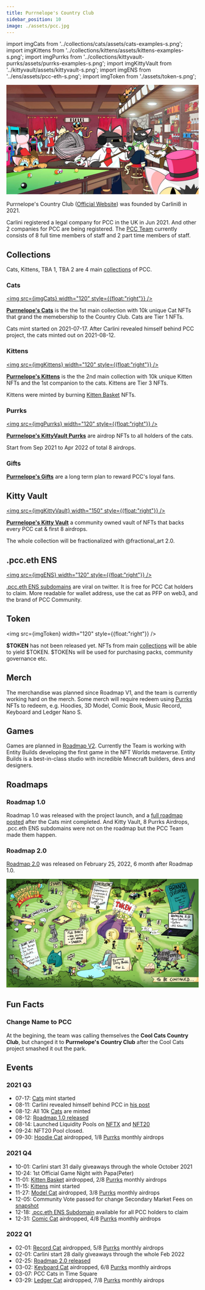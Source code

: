 ```yaml
---
title: Purrnelope's Country Club
sidebar_position: 10
image: ./assets/pcc.jpg
---
```


import imgCats from '../collections/cats/assets/cats-examples-s.png';
import imgKittens from '../collections/kittens/assets/kittens-examples-s.png';
import imgPurrks from '../collections/kittyvault-purrks/assets/purrks-examples-s.png';
import imgKittyVault from '../kittyvault/assets/kittyvault-s.png';
import imgENS from '../ens/assets/pcc-eth-s.png';
import imgToken from './assets/token-s.png';

![](./assets/pcc.jpg)

Purrnelope's Country Club ([Official Website](https://purrnelopescountryclub.com/)) was founded by Carlini8 in 2021.

Carlini registered a legal company for PCC in the UK in Jun 2021. And other 2 companies for PCC are being registered. The [PCC Team](./team.md) currently consists of 8 full time members of staff and 2 part time members of staff.

## Collections

Cats, Kittens, TBA 1, TBA 2 are 4 main [collections](../collections/index.md) of PCC.

### Cats

[<img src={imgCats} width="120" style={{float:"right"}} />](../collections/cats/index.md)

[**Purrnelope's Cats**](../collections/cats/index.md) is the the 1st main collection with 10k unique Cat NFTs that grand the memebership to the Country Club. Cats are Tier 1 NFTs.

Cats mint started on 2021-07-17. After Carlini revealed himself behind PCC project, the cats minted out on 2021-08-12.

### Kittens

[<img src={imgKittens} width="120" style={{float:"right"}} />](../collections/kittens/index.md)

[**Purrnelope's Kittens**](../collections/kittens/index.md) is the the 2nd main collection with 10k unique Kitten NFTs and the 1st companion to the cats. Kittens are Tier 3 NFTs.

Kittens were minted by burning [Kitten Basket](../collections/kittyvault-purrks/2-kitten-basket.md) NFTs.

### Purrks

[<img src={imgPurrks} width="120" style={{float:"right"}} />](../collections/kittyvault-purrks/index.md)

[**Purrnelope's KittyVault Purrks**](../collections/kittyvault-purrks/index.md) are airdrop NFTs to all holders of the cats. 

Start from Sep 2021 to Apr 2022 of total 8 airdrops.

### Gifts

[**Purrnelope's Gifts**](../collections/gift/index.md) are a long term plan to reward PCC's loyal fans.

## Kitty Vault

[<img src={imgKittyVault} width="150" style={{float:"right"}} />](../kittyvault/index.md)

[**Purrnelope's Kitty Vault**](../kittyvault/index.md) a community owned vault of NFTs that backs every PCC cat & first 8 airdrops. 

The whole collection will be fractionalized with @fractional_art 2.0.

## .pcc.eth ENS

[<img src={imgENS} width="120" style={{float:"right"}} />](../ens/index.md)

[.pcc.eth ENS subdomains](../ens/index.md) are viral on twitter. It is free for PCC Cat holders to claim. More readable for wallet address, use the cat as PFP on web3, and the brand of PCC Community.

## Token

<img src={imgToken} width="120" style={{float:"right"}} />

**$TOKEN** has not been released yet. NFTs from main [collections](../collections/index.md) will be able to yield $TOKEN. $TOKENs will be used for purchasing packs, community governance etc.

## Merch

The merchandise was planned since Roadmap V1, and the team is currently working hard on the merch. Some merch will require redeem using [Purrks](../collections/kittyvault-purrks/index.md) NFTs to redeem, e.g. Hoodies, 3D Model, Comic Book, Music Record, Keyboard and Ledger Nano S.

## Games

Games are planned in [Roadmap V2](/posts/2022/02/25/post/roadmap-2-0-6-months-on-from-launch). Currently the Team is working with Entity Builds developing the first game in the NFT Worlds metaverse. Entity Builds is a best-in-class studio with incredible Minecraft builders, devs and designers.

## Roadmaps

### Roadmap 1.0

Roadmap 1.0 was released with the project launch, and a [full roadmap posted](/posts/2021/08/12/post/roadmap) after the Cats mint completed. And Kitty Vault, 8 Purrks Airdrops, .pcc.eth ENS subdomains were not on the roadmap but the PCC Team made them happen.

### Roadmap 2.0

[Roadmap 2.0](/posts/2022/02/25/post/roadmap-2-0-6-months-on-from-launch) was released on February 25, 2022, 6 month after Roadmap 1.0.

![PCC Roadmap 2.0](./assets/roadmap2.jpg)

## Fun Facts

### Change Name to PCC

At the begining, the team was calling themselves the **Cool Cats Country Club**, but changed it to **Purrnelope's Country Club** after the Cool Cats project smashed it out the park.

## Events

### 2021 Q3

- 07-17: [Cats](../collections/cats/index.md) mint started
- 08-11: Carlini revealed himself behind PCC in [his post](/posts/2021/08/11/post/pcc-the-unanon)
- 08-12: All 10k [Cats](../collections/cats/index.md) are minted
- 08-12: [Roadmap 1.0 released](/posts/2021/08/12/post/roadmap)
- 08-14: Launched Liquidity Pools on [NFTX](https://app.nftx.org/redeem/0xe581f272706581f9dcc362df3c7934e99192c492/) and [NFT20](https://nft20.io/asset/0x54c9e17ad8016a062ffd89d1b53aaee80c0cf43d)
- 09-24: NFT20 Pool closed.
- 09-30: [Hoodie Cat](../collections/kittyvault-purrks/1-hoodie-cat.md) airdropped, 1/8 [Purrks](../collections/kittyvault-purrks/index.md) monthly airdrops

### 2021 Q4

- 10-01: Carlini start 31 daily giveaways through the whole October 2021
- 10-24: 1st Official Game Night with Papa(Peter)
- 11-01: [Kitten Basket](../collections/kittyvault-purrks/2-kitten-basket.md) airdropped, 2/8 [Purrks](../collections/kittyvault-purrks/index.md) monthly airdrops
- 11-15: [Kittens](../collections/kittens/index.md) mint started
- 11-27: [Model Cat](../collections/kittyvault-purrks/3-model-cat.md) airdropped, 3/8 [Purrks](../collections/kittyvault-purrks/index.md) monthly airdrops
- 12-05: Community Vote passed for change Secondary Market Fees on [snapshot](https://snapshot.org/#/purrnelopescountryclub.eth/proposal/0x46cc3b68385e86388cbb2780aeb82db4bf74da55188d3e3283ebf81f2540979e)
- 12-18: [.pcc.eth ENS Subdomain](../ens/index.md) available for all PCC holders to claim
- 12-31: [Comic Cat](../collections/kittyvault-purrks/4-comic-cat.md) airdropped, 4/8 [Purrks](../collections/kittyvault-purrks/index.md) monthly airdrops

### 2022 Q1

- 02-01: [Record Cat](../collections/kittyvault-purrks/5-record-cat.md) airdropped, 5/8 [Purrks](../collections/kittyvault-purrks/index.md) monthly airdrops
- 02-01: Carlini start 28 daily giveaways through the whole Feb 2022
- 02-25: [Roadmap 2.0 released](/posts/2022/02/25/post/roadmap-2-0-6-months-on-from-launch)
- 03-02: [Keyboard Cat](../collections/kittyvault-purrks/6-keyboard-cat.md) airdropped, 6/8 [Purrks](../collections/kittyvault-purrks/index.md) monthly airdrops
- 03-07: PCC Cats in Time Square
- 03-29: [Ledger Cat](../collections/kittyvault-purrks/7-ledger-cat.md) airdropped, 7/8 [Purrks](../collections/kittyvault-purrks/index.md) monthly airdrops

